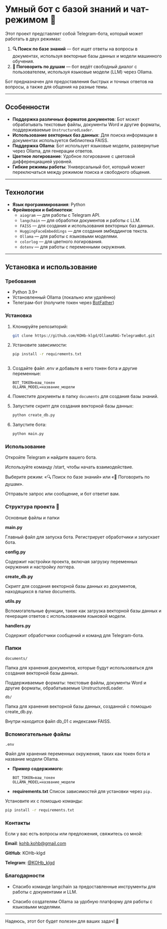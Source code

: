 # Умный бот с базой знаний и чат-режимом 🤖

Этот проект представляет собой Telegram-бота, который может работать в двух режимах:
1. **🔍 Поиск по базе знаний** — бот ищет ответы на вопросы в документах, используя векторные базы данных и модели машинного обучения.
2. **💬 Поговорить по душам** — бот ведёт свободный диалог с пользователем, используя языковые модели (LLM) через Ollama.

Бот предназначен для предоставления быстрых и точных ответов на вопросы, а также для общения на разные темы.

---

## Особенности
- **Поддержка различных форматов документов**: Бот может обрабатывать текстовые файлы, документы Word и другие форматы, поддерживаемые `UnstructuredLoader`.
- **Использование векторных баз данных**: Для поиска информации в документах используется библиотека FAISS.
- **Поддержка Ollama**: Бот использует языковые модели, развернутые через Ollama, для генерации ответов.
- **Цветное логирование**: Удобное логирование с цветовой дифференциацией уровней.
- **Гибкие режимы работы**: Универсальный бот, который может переключаться между режимом поиска и свободного общения.

---

## Технологии
- **Язык программирования**: Python
- **Фреймворки и библиотеки**:
  - `aiogram` — для работы с Telegram API.
  - `langchain` — для обработки документов и работы с LLM.
  - `FAISS` — для создания и использования векторных баз данных.
  - `HuggingFaceEmbeddings` — для создания эмбеддингов текста.
  - `Ollama` — для работы с языковыми моделями.
  - `colorlog` — для цветного логирования.
  - `dotenv` — для работы с переменными окружения.

---

## Установка и использование

### Требования
- Python 3.9+
- Установленный Ollama (локально или удалённо)
- Телеграм-бот (получите токен через [BotFather](https://core.telegram.org/bots#botfather))

### Установка
1. Клонируйте репозиторий:
   ```bash
   git clone https://github.com/KOHb-klgd/OllamaRAG-TelegramBot.git

2. Установите зависимости:
   ```bash
   pip install -r requirements.txt
    
3. Создайте файл .env и добавьте в него токен бота и другие переменные:
   ```env
   BOT_TOKEN=ваш_токен
   OLLAMA_MODEL=название_модели

4. Поместите документы в папку ``documents`` для создания базы знаний.

5. Запустите скрипт для создания векторной базы данных:
   ```bash
   python create_db.py

6. Запустите бота:
   ```bash
   python main.py

### Использование

Откройте Telegram и найдите вашего бота.

Используйте команду /start, чтобы начать взаимодействие.

Выберите режим: «🔍 Поиск по базе знаний» или «💬 Поговорить по душам».

Отправьте запрос или сообщение, и бот ответит вам.

### Структура проекта 📁
  Основные файлы и папки

  **main.py**

  Главный файл для запуска бота. Регистрирует обработчики и запускает бота.


  **config.py**

  Содержит настройки проекта, включая загрузку переменных окружения и настройку логгера.


  **create_db.py**

  Скрипт для создания векторной базы данных из документов, находящихся в папке documents.


  **utils.py**

  Вспомогательные функции, такие как загрузка векторной базы данных и генерация ответов с использованием языковой модели.


  **handlers.py**

  Содержит обработчики сообщений и команд для Telegram-бота.

### Папки

  ``documents/``

  Папка для хранения документов, которые будут использоваться для создания векторной базы данных.

  Поддерживаемые форматы: текстовые файлы, документы Word и другие форматы, обрабатываемые UnstructuredLoader.

  ``db/``

  Папка для хранения векторной базы данных, созданной с помощью create_db.py.

  Внутри находится файл db_01 с индексами FAISS.

### Вспомогательные файлы

  ``.env``

  Файл для хранения переменных окружения, таких как токен бота и название модели Ollama.

- **Пример содержимого:**
   
   ```env
   BOT_TOKEN=ваш_токен
   OLLAMA_MODEL=название_модели

- **requirements.txt**
  Список зависимостей для установки через ``pip.``

Установите их с помощью команды:
  ```bash
  pip install -r requirements.txt
```
### Контакты
Если у вас есть вопросы или предложения, свяжитесь со мной:


**Email**: kohb.kohb@gmail.com

**GitHub**: KOHb-klgd

**Telegram**: [@KOHb_klgd](https://t.me/KOHb_klg)

### Благодарности

- Спасибо команде langchain за предоставленные инструменты для работы с документами и LLM.

- Спасибо создателям Ollama за удобную платформу для работы с языковыми моделями.
---
Надеюсь, этот бот будет полезен для ваших задач! 🚀
